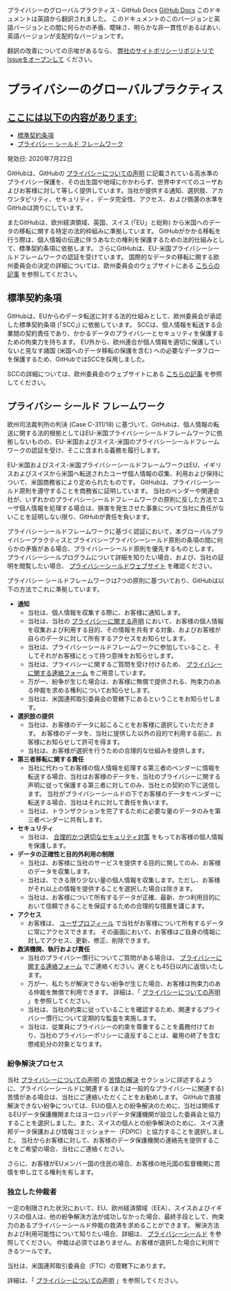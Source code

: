プライバシーのグローバルプラクティス - GitHub Docs
[GitHub Docs](/ja)
このドキュメントは英語から翻訳されました。 このドキュメントのこのバージョンと英語バージョンとの間に何らかの矛盾、曖昧さ、明らかな非一貫性があるばあい、英語バージョンが支配的なバージョンです。

翻訳の改善についての示唆があるなら、
[弊社のサイトポリシーリポジトリでIssueをオープンして](https://github.com/github/site-policy/issues)
ください。

# プライバシーのグローバルプラクティス

## [ここには以下の内容があります:](/github/site-policy/global-privacy-practices#in-this-article)
- [標準契約条項](#standard-contractual-clauses)
- [プライバシー シールド フレームワーク](#privacy-shield-framework)

発効日: 2020年7月22日

GitHubは、GitHubの
[プライバシーについての声明](/ja/github/site-policy/github-privacy-statement#githubs-global-privacy-practices)
に記載されている高水準のプライバシー保護を、その出生国や地域にかかわらず、世界中すべてのユーザおよびお客様に対して等しく提供しています。当社が提供する通知、選択肢、アカウンタビリティ、セキュリティ、データ完全性、アクセス、および償還の水準をGitHubは誇りにしています。

またGitHubは、欧州経済領域、英国、スイス (「EU」と総称) から米国へのデータの移転に関する特定の法的枠組みに準拠しています。 GitHubがかかる移転を行う際は、個人情報の伝達に伴うあなたの権利を保護するための法的仕組みとして、標準契約条項に依拠します。 さらにGitHubは、EU-米国プライバシーシールドフレームワークの認証を受けています。 国際的なデータの移転に関する欧州委員会の決定の詳細については、欧州委員会のウェブサイトにある
[こちらの記事](https://ec.europa.eu/info/law/law-topic/data-protection/international-dimension-data-protection_en)
を参照してください。

## 標準契約条項

GitHubは、EUからのデータ転送に対する法的仕組みとして、欧州委員会が承認した標準契約条項 (「SCC」) に依拠しています。 SCCは、個人情報を転送する企業間の契約責任であり、かかるデータのプライバシーとセキュリティを保護するための拘束力を持ちます。 EU外から、欧州連合が個人情報を適切に保護していないと見なす諸国 (米国へのデータ移転の保護を含む) への必要なデータフローを保護するため、GitHubではSCCを採用しました。

SCCの詳細については、欧州委員会のウェブサイトにある
[こちらの記事](https://ec.europa.eu/info/law/law-topic/data-protection/international-dimension-data-protection/standard-contractual-clauses-scc_en)
を参照してください。

## プライバシー シールド フレームワーク

欧州司法裁判所の判決 (Case C-311/18) に基づいて、GitHubは、個人情報の転送に関する法的根拠としてはEU-米国プライバシーシールドフレームワークに依拠しないものの、EU-米国およびスイス-米国のプライバシーシールドフレームワークの認証を受け、そこに含まれる義務を履行します。

EU-米国およびスイス-米国プライバシーシールドフレームワークはEU、イギリスおよびスイスから米国へ転送されたユーザ個人情報の収集、利用および保持について、米国商務省により定められたものです。 GitHubは、プライバシーシールド原則を遵守することを商務省に証明しています。 当社のベンダーや関連会社が、いずれかのプライバシーシールドフレームワークの原則に反した方法でユーザ個人情報を処理する場合は、損害を発生させた事象について当社に責任がないことを証明しない限り、GitHubが責任を負います。

プライバシーシールドフレームワークに基づく認証において、本グローバルプライバシープラクティスとプライバシープライバシーシールド原則の条項の間に何らかの矛盾がある場合、プライバシーシールド原則を優先するものとします。 プライバシーシールプログラムについて詳細を知りたい場合、および、当社の証明を閲覧したい場合、
[プライバシーシールドウェブサイト](https://www.privacyshield.gov/)
を確認ください。

プライバシー シールドフレームワークは7つの原則に基づいており、GitHubは以下の方法でこれに準拠しています。

- **通知**
	- 当社は、個人情報を収集する際に、お客様に通知します。
	- 当社は、当社の
[プライバシーに関する声明](/ja/articles/github-privacy-statement)
において、お客様の個人情報を収集および利用する目的、その情報を共有する対象、およびお客様が自らのデータに対して所有するアクセスをお知らせします。
	- 当社は、プライバシーシールドフレームワークに参加していること、そしてそれがお客様にとって持つ意味をお知らせします。
	- 当社は、プライバシーに関するご質問を受け付けるため、
[プライバシーに関する連絡フォーム](https://github.com/contact/privacy)
をご用意しています。
	- 万が一、紛争が生じた場合は、お客様に無償で提供される、拘束力のある仲裁を求める権利についてお知らせします。
	- 当社は、米国連邦取引委員会の管轄下にあるということをお知らせします。
- **選択肢の提供**
	- 当社は、お客様のデータに起こることをお客様に選択していただきます。 お客様のデータを、当社に提供した以外の目的で利用する前に、お客様にお知らせして許可を得ます。
	- 当社は、お客様が選択を行うための合理的な仕組みを提供します。
- **第三者移転に関する責任**
	- 当社に代わってお客様の個人情報を処理する第三者のベンダーに情報を転送する場合、当社はお客様のデータを、当社のプライバシーに関する声明に従って保護する第三者に対してのみ、当社との契約の下に送信します。 当社がプライバシーシールドの下でお客様のデータをベンダーに転送する場合、当社はそれに対して責任を負います。
	- 当社は、トランザクションを完了するために必要な量のデータのみを第三者ベンダーに共有します。
- **セキュリティ**
	- 当社は、
[合理的かつ適切なセキュリティ対策](https://github.com/security)
をもってお客様の個人情報を保護します。
- **データの正確性と目的外利用の制限**
	- 当社は、お客様に当社のサービスを提供する目的に関してのみ、お客様のデータを収集します。
	- 当社は、できる限り少ない量の個人情報を収集します。ただし、お客様がそれ以上の情報を提供することを選択した場合は除きます。
	- 当社は、お客様について所有するデータが正確、最新、かつ利用目的において信頼できることを保証するための合理的な措置を講じます。
- **アクセス**
	- お客様は、
[ユーザプロフィール](https://github.com/settings/profile)
で当社がお客様について所有するデータに常にアクセスできます。 その画面において、お客様はご自身の情報に対してアクセス、更新、修正、削除できます。
- **救済機関、執行および責任**
	- 当社のプライバシー慣行についてご質問がある場合は、
[プライバシーに関する連絡フォーム](https://github.com/contact/privacy)
でご連絡ください。遅くとも45日以内に返信いたします。
	- 万が一、私たちが解決できない紛争が生じた場合、お客様は拘束力のある仲裁を無償で利用できます。 詳細は、「
[プライバシーについての声明](/ja/articles/github-privacy-statement)
」を参照してください。
	- 当社は、当社の約束に従っていることを確認するため、関連するプライバシー慣行について定期的な監査を実施します。
	- 当社は、従業員にプライバシーの約束を尊重することを義務付けており、当社のプライバシーポリシーに違反することは、雇用の終了を含む懲戒処分の対象となります。

### 紛争解決プロセス

当社
[プライバシーについての声明](/ja/github/site-policy/github-privacy-statement)
の
[苦情の解決](/ja/github/site-policy/github-privacy-statement#resolving-complaints)
セクションに詳述するように、プライバシーシールドに関連する (または一般的なプライバシーに関連する) 苦情がある場合は、当社にご連絡いただくことをお勧めします。 GitHubで直接解決できない紛争については、EUの個人との紛争解決のために、当社は関係するEUデータ保護機関またはヨーロッパデータ保護機関が設立した委員会と協力することを選択しました。また、スイスの個人との紛争解決のために、スイス連邦データ保護および情報コミッショナー（FDPIC）と協力することを選択しました。 当社からお客様に対して、お客様のデータ保護機関の連絡先を提供することをご希望の場合、当社にご連絡ください。

さらに、お客様がEUメンバー国の住民の場合、お客様の地元国の監督機関に苦情を申し立てる権利を有します。

### 独立した仲裁者

一定の制限された状況において、EU、欧州経済領域（EEA）、スイスおよびイギリスの個人は、他の紛争解決方法が成功しなかった場合、最終手段として、拘束力のあるプライバシーシールド仲裁の救済を求めることができます。 解決方法および利用可能性について知りたい場合、詳細は、
[プライバシーシールド](https://www.privacyshield.gov/article?id=ANNEX-I-introduction)
を参照してください。 仲裁は必須ではありません。お客様が選択した場合に利用できるツールです。

当社は、米国連邦取引委員会（FTC）の管轄下にあります。

詳細は、「
[プライバシーについての声明](/ja/articles/github-privacy-statement)
」を参照してください。
